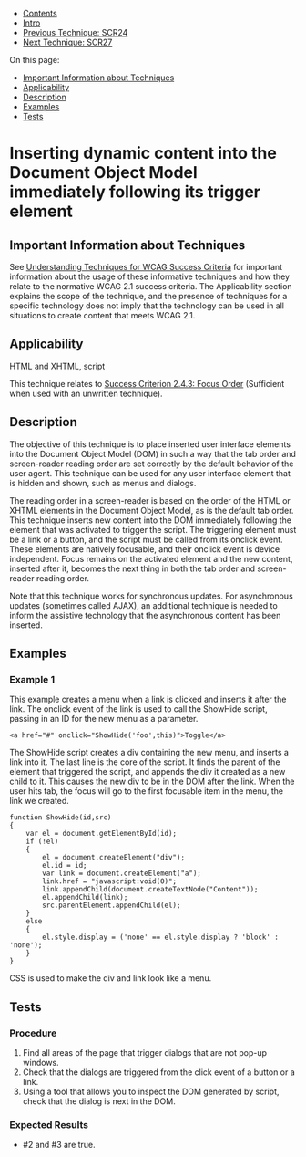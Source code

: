 -   [Contents](https://www.w3.org/WAI/WCAG21/Techniques/#techniques "Table of Contents")
-   [Intro](https://www.w3.org/WAI/WCAG21/Techniques/#introduction "Introduction to Techniques")
-   [Previous Technique: SCR24](SCR24)
-   [Next Technique: SCR27](SCR27)

On this page:

-   [Important Information about Techniques](#important-information)
-   [Applicability](#applicability)
-   [Description](#description)
-   [Examples](#examples)
-   [Tests](#tests)

Inserting dynamic content into the Document Object Model immediately following its trigger element
==================================================================================================

Important Information about Techniques
--------------------------------------

See [Understanding Techniques for WCAG Success Criteria](https://www.w3.org/WAI/WCAG21/Understanding/understanding-techniques) for important information about the usage of these informative techniques and how they relate to the normative WCAG 2.1 success criteria. The Applicability section explains the scope of the technique, and the presence of techniques for a specific technology does not imply that the technology can be used in all situations to create content that meets WCAG 2.1.

Applicability
-------------

HTML and XHTML, script

This technique relates to [Success Criterion 2.4.3: Focus Order](https://www.w3.org/WAI/WCAG21/Understanding/focus-order) (Sufficient when used with an unwritten technique).

Description
-----------

The objective of this technique is to place inserted user interface elements into the Document Object Model (DOM) in such a way that the tab order and screen-reader reading order are set correctly by the default behavior of the user agent. This technique can be used for any user interface element that is hidden and shown, such as menus and dialogs.

The reading order in a screen-reader is based on the order of the HTML or XHTML elements in the Document Object Model, as is the default tab order. This technique inserts new content into the DOM immediately following the element that was activated to trigger the script. The triggering element must be a link or a button, and the script must be called from its onclick event. These elements are natively focusable, and their onclick event is device independent. Focus remains on the activated element and the new content, inserted after it, becomes the next thing in both the tab order and screen-reader reading order.

Note that this technique works for synchronous updates. For asynchronous updates (sometimes called AJAX), an additional technique is needed to inform the assistive technology that the asynchronous content has been inserted.

Examples
--------

### Example 1

This example creates a menu when a link is clicked and inserts it after the link. The onclick event of the link is used to call the ShowHide script, passing in an ID for the new menu as a parameter.

    <a href="#" onclick="ShowHide('foo',this)">Toggle</a>

The ShowHide script creates a div containing the new menu, and inserts a link into it. The last line is the core of the script. It finds the parent of the element that triggered the script, and appends the div it created as a new child to it. This causes the new div to be in the DOM after the link. When the user hits tab, the focus will go to the first focusable item in the menu, the link we created.

    function ShowHide(id,src)
    {
        var el = document.getElementById(id);
        if (!el)
        {
            el = document.createElement("div");
            el.id = id;
            var link = document.createElement("a");
            link.href = "javascript:void(0)";
            link.appendChild(document.createTextNode("Content"));
            el.appendChild(link);
            src.parentElement.appendChild(el);
        }
        else
        {
            el.style.display = ('none' == el.style.display ? 'block' : 'none');
        }
    }

CSS is used to make the div and link look like a menu.

Tests
-----

### Procedure

1.  Find all areas of the page that trigger dialogs that are not pop-up windows.
2.  Check that the dialogs are triggered from the click event of a button or a link.
3.  Using a tool that allows you to inspect the DOM generated by script, check that the dialog is next in the DOM.

### Expected Results

-   \#2 and \#3 are true.
